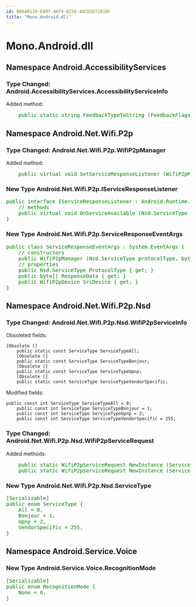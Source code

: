 ```yaml
---
id: B66AB130-EB97-46F9-B256-4ACD1D72B1BF
title: "Mono.Android.dll"
---
```


# Mono.Android.dll

## Namespace Android.AccessibilityServices

### Type Changed: Android.AccessibilityServices.AccessibilityServiceInfo

Added method:

<pre style='color: green'>
	public static string FeedbackTypeToString (FeedbackFlags feedbackType);
</pre>

## Namespace Android.Net.Wifi.P2p

### Type Changed: Android.Net.Wifi.P2p.WifiP2pManager

Added method:

<pre style='color: green'>
	public virtual void SetServiceResponseListener (WifiP2pManager.Channel c, WifiP2pManager.IServiceResponseListener listener);
</pre>

### New Type Android.Net.Wifi.P2p.IServiceResponseListener

<pre style='color: green'>
public interface IServiceResponseListener : Android.Runtime.IJavaObject, System.IDisposable {
	// methods
	public virtual void OnServiceAvailable (Nsd.ServiceType protocolType, byte[] responseData, WifiP2pDevice srcDevice);
}
</pre>

### New Type Android.Net.Wifi.P2p.ServiceResponseEventArgs

<pre style='color: green'>
public class ServiceResponseEventArgs : System.EventArgs {
	// constructors
	public WifiP2pManager (Nsd.ServiceType protocolType, byte[] responseData, WifiP2pDevice srcDevice);
	// properties
	public Nsd.ServiceType ProtocolType { get; }
	public byte[] ResponseData { get; }
	public WifiP2pDevice SrcDevice { get; }
}
</pre>

## Namespace Android.Net.Wifi.P2p.Nsd

### Type Changed: Android.Net.Wifi.P2p.Nsd.WifiP2pServiceInfo

Obsoleted fields:

```
[Obsolete (]
	public static const ServiceType ServiceTypeAll;
	[Obsolete (]
	public static const ServiceType ServiceTypeBonjour;
	[Obsolete (]
	public static const ServiceType ServiceTypeUpnp;
	[Obsolete (]
	public static const ServiceType ServiceTypeVendorSpecific;
```

Modified fields:

```
public const int ServiceType ServiceTypeAll = 0;
	public const int ServiceType ServiceTypeBonjour = 1;
	public const int ServiceType ServiceTypeUpnp = 2;
	public const int ServiceType ServiceTypeVendorSpecific = 255;
```

### Type Changed: Android.Net.Wifi.P2p.Nsd.WifiP2pServiceRequest

Added methods:

<pre style='color: green'>
	public static WifiP2pServiceRequest NewInstance (ServiceType protocolType);
	public static WifiP2pServiceRequest NewInstance (ServiceType protocolType, string queryData);
</pre>

### New Type Android.Net.Wifi.P2p.Nsd.ServiceType

<pre style='color: green'>
[Serializable]
public enum ServiceType {
	All = 0,
	Bonjour = 1,
	Upnp = 2,
	VendorSpecific = 255,
}
</pre>

## Namespace Android.Service.Voice

### New Type Android.Service.Voice.RecognitionMode

<pre style='color: green'>
[Serializable]
public enum RecognitionMode {
	None = 0,
}
</pre>
